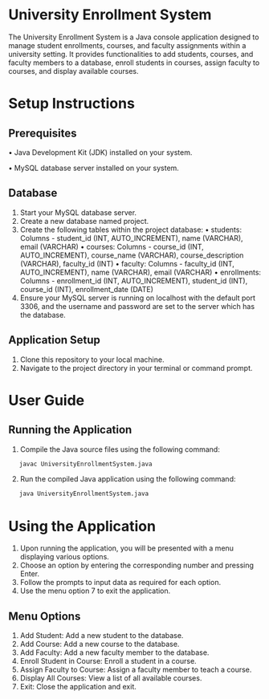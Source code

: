 
# University Enrollment System

The University Enrollment System is a Java console application designed to manage student enrollments, courses, and faculty assignments within a university setting. It provides functionalities to add students, courses, and faculty members to a database, enroll students in courses, assign faculty to courses, and display available courses.

# Setup Instructions

## Prerequisites
  • Java Development Kit (JDK) installed on your system.
  
  • MySQL database server installed on your system.

 ## Database 
  1. Start your MySQL database server.
  2. Create a new database named project.
  3. Create the following tables within the project database:
    • students: Columns - student_id (INT, AUTO_INCREMENT), name (VARCHAR), email (VARCHAR)
    • courses: Columns - course_id (INT, AUTO_INCREMENT), course_name (VARCHAR), course_description (VARCHAR), faculty_id (INT)
    • faculty: Columns - faculty_id (INT, AUTO_INCREMENT), name (VARCHAR), email (VARCHAR)
    •  enrollments: Columns - enrollment_id (INT, AUTO_INCREMENT), student_id (INT), course_id (INT), enrollment_date (DATE)
  4. Ensure your MySQL server is running on localhost with the default port 3306, and the username and password are set to the server which has the database.
## Application Setup
  1. Clone this repository to your local machine.
  2. Navigate to the project directory in your terminal or command prompt.
    



# User Guide

## Running the Application
  1. Compile the Java source files using the following command:
```bash
   javac UniversityEnrollmentSystem.java
   ```
  2. Run the compiled Java application using the following command:
```bash
   java UniversityEnrollmentSystem.java
   ```
  
    
# Using the Application
 1. Upon running the application, you will be presented with a menu displaying various options.
  2. Choose an option by entering the corresponding number and pressing Enter.
  3. Follow the prompts to input data as required for each option.
  4. Use the menu option 7 to exit the application.

## Menu Options
  1. Add Student: Add a new student to the database.
  2. Add Course: Add a new course to the database.
  3. Add Faculty: Add a new faculty member to the database.
  4. Enroll Student in Course: Enroll a student in a course.
  5. Assign Faculty to Course: Assign a faculty member to teach a course.
  6. Display All Courses: View a list of all available courses.
  7. Exit: Close the application and exit.
